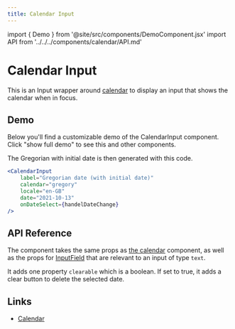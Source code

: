 ```yaml
---
title: Calendar Input
---
```


import { Demo } from '@site/src/components/DemoComponent.jsx'
import API from '../../../components/calendar/API.md'

# Calendar Input

This is an Input wrapper around [calendar](./calendar) to display an input that shows the calendar when in focus.

## Demo

Below you'll find a customizable demo of the CalendarInput component. Click "show full demo" to see this and other components.

<Demo
    path="calendarinput--gregorian-with-english"
    height="350px"
/>

The Gregorian with initial date is then generated with this code.

```jsx
<CalendarInput
    label="Gregorian date (with initial date)"
    calendar="gregory"
    locale="en-GB"
    date="2021-10-13"
    onDateSelect={handelDateChange}
/>
```

## API Reference

The component takes the same props as [the calendar](./calendar) component, as well as the props for [InputField](./inputfield) that are relevant to an input of type `text`.

It adds one property `clearable` which is a boolean. If set to true, it adds a clear button to delete the selected date.

## Links

-   [Calendar](./calendar)
